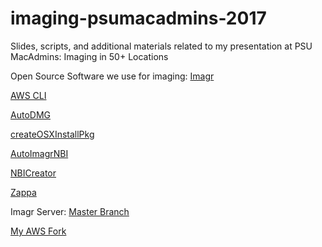 # imaging-psumacadmins-2017

Slides, scripts, and additional materials related to my presentation at PSU MacAdmins: Imaging in 50+ Locations


Open Source Software we use for imaging:
[Imagr](https://www.imagr.io/)

[AWS CLI](https://aws.amazon.com/cli/)

[AutoDMG](https://github.com/MagerValp/AutoDMG)

[createOSXInstallPkg](https://github.com/munki/createOSXinstallPkg)

[AutoImagrNBI](https://github.com/macmule/AutoImagrNBI)

[NBICreator](https://github.com/NBICreator/NBICreator)

[Zappa](https://github.com/Miserlou/Zappa)

Imagr Server:
[Master Branch](https://github.com/grahamgilbert/imagr_server)

[My AWS Fork](https://github.com/chasetb/imagr_server/tree/aws)
